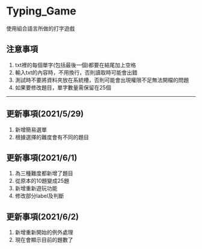 # Typing_Game
使用組合語言所做的打字遊戲

## 注意事項
1. txt裡的每個單字(包括最後一個)都要在結尾加上空格
2. 輸入txt的內容時，不用換行，否則讀取時可能會出錯
3. 測試時不要將資料夾放在系統槽，否則可能會出現權限不足無法開檔的問題
4. 如果要修改題目，單字數量需保留在25個

---

## 更新事項(2021/5/29)
1. 新增簡易選單
2. 根據選擇的難度會有不同的題目

## 更新事項(2021/6/1)
1. 為三種難度都新增了題目
2. 從原本的10題變成25題
3. 新增重新遊玩功能
4. 修改部分label及判斷

## 更新事項(2021/6/2)
1. 新增重新開始的例外處理
2. 現在會顯示目前的題數了